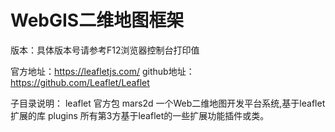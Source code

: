 # WebGIS二维地图框架

版本：具体版本号请参考F12浏览器控制台打印值

官方地址：https://leafletjs.com/
github地址：https://github.com/Leaflet/Leaflet



子目录说明：
	leaflet 官方包 
	mars2d 一个Web二维地图开发平台系统,基于leaflet扩展的库
	plugins 所有第3方基于leaflet的一些扩展功能插件或类。